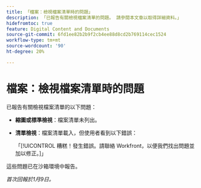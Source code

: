 ```yaml
---
title: 「檔案：檢視檔案清單時的問題」
description: 「已報告有關檢視檔案清單的問題。 請參閱本文章以取得詳細資料。」
hidefromtoc: true
feature: Digital Content and Documents
source-git-commit: 6fd1ee82b2b9f2cb4ee88d8cd2b769114cec1524
workflow-type: tm+mt
source-wordcount: '90'
ht-degree: 20%

---
```



# 檔案：檢視檔案清單時的問題

已報告有關檢視檔案清單的以下問題：

* **縮圖或標準檢視**：檔案清單未列出。
* **清單檢視**：檔案清單載入，但使用者看到以下錯誤：

  「[!UICONTROL 糟糕！發生錯誤。請聯絡 Workfront，以便我們找出問題並加以修正。]」

這些問題已在沙箱環境中報告。

_首次回報於1月9日。_
